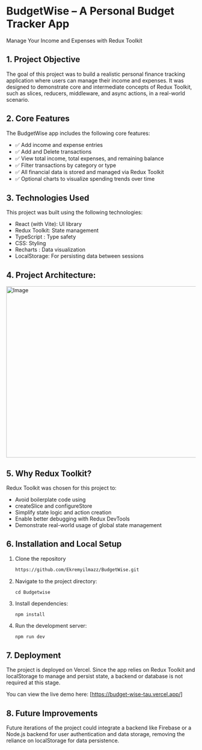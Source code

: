 # BudgetWise – A Personal Budget Tracker App
Manage Your Income and Expenses with Redux Toolkit

## 1. Project Objective
The goal of this project was to build a realistic personal finance tracking application where users can manage their income and expenses. It was designed to demonstrate core and intermediate concepts of Redux Toolkit, such as slices, reducers, middleware, and async actions, in a real-world scenario.

## 2. Core Features
The BudgetWise app includes the following core features:
- ✅ Add income and expense entries 
- ✅ Add and Delete transactions 
- ✅ View total income, total expenses, and remaining balance 
- ✅ Filter transactions by category or type 
- ✅ All financial data is stored and managed via Redux Toolkit 
- ✅ Optional charts to visualize spending trends over time 

## 3. Technologies Used
This project was built using the following technologies:
- React (with Vite): UI library 
- Redux Toolkit: State management 
- TypeScript : Type safety 
- CSS: Styling 
- Recharts : Data visualization 
- LocalStorage: For persisting data between sessions

## 4. Project Architecture:
<img width="565" height="455" alt="Image" src="https://github.com/user-attachments/assets/41fc4e36-697e-4a1f-a5fb-8eef586781e9" />

## 5. Why Redux Toolkit?
Redux Toolkit was chosen for this project to:
- Avoid boilerplate code using 
- createSlice and configureStore 
- Simplify state logic and action creation 
- Enable better debugging with Redux DevTools 
- Demonstrate real-world usage of global state management 

## 6. Installation and Local Setup

1. Clone the repository

   ```bash
   https://github.com/Ekremyilmazz/BudgetWise.git
2. Navigate to the project directory:
   ```
   cd Budgetwise
3. Install dependencies:
   ```
   npm install
4. Run the development server:
   ```bash
   npm run dev

## 7. Deployment
The project is deployed on Vercel. Since the app relies on Redux Toolkit and 
localStorage to manage and persist state, a backend or database is not required at this stage.

You can view the live demo here: [https://budget-wise-tau.vercel.app/]

## 8. Future Improvements
Future iterations of the project could integrate a backend like Firebase or a Node.js backend for user authentication and data storage, removing the reliance on 
localStorage for data persistence.
